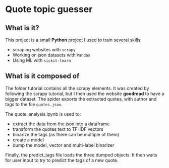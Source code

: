 # Quote topic guesser

## What is it? 
This project is a small **Python** project I used to train several skills:
- scraping websites with `scrapy`
- Working on json datasets with `Pandas`
- Using ML with `sickit-learn`

## What is it composed of
The folder tutorial contains all the scrapy elements. 
It was created by following the scrapy tutorial, but I then used 
the website **goodread** to have a bigger dataset. The spider 
exports the extracted quotes, with author and tags to the file
`quotes.json`.

The quote_analysis.ipynb is used to:
- extract the data from the json into a dataframe
- transform the quotes text to TF-IDF vectors
- binarize the tags (as there can be multiple of them)
- create a model 
- dump the model, vector and multi-label binarizer

Finally, the predict_tags file loads the three dumped objects.
It then waits for user input to try to predict the tags of a new 
quote.

